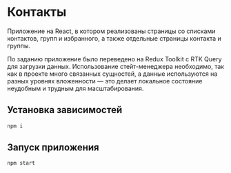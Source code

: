 # Контакты

Приложение на React, в котором реализованы страницы со списками контактов, групп и избранного, а также отдельные страницы контакта и группы.

По заданию приложение было переведено на Redux Toolkit с RTK Query для загрузки данных.
Использование стейт-менеджера необходимо, так как в проекте много связанных сущностей, а данные используются на разных уровнях вложенности — это делает локальное состояние неудобным и трудным для масштабирования.

## Установка зависимостей

```bash
npm i
```

## Запуск приложения

```bash
npm start
```
